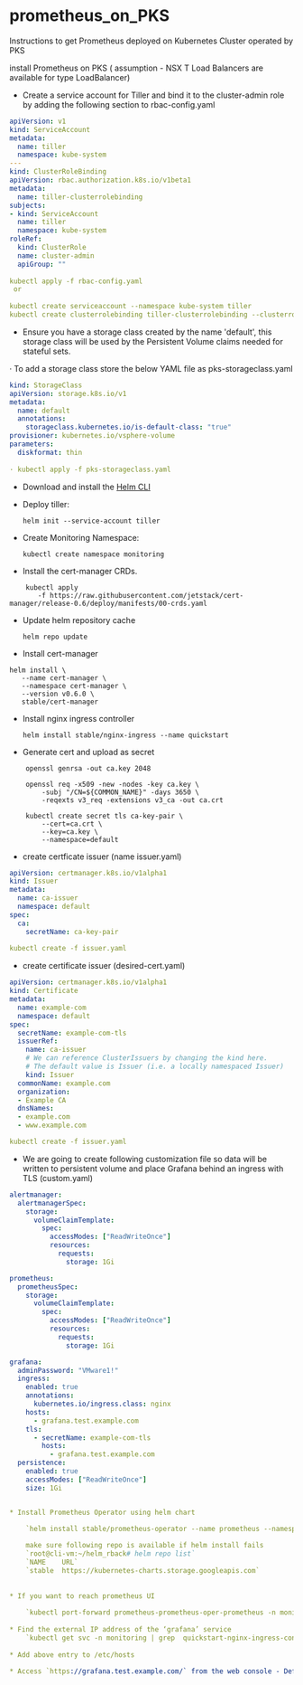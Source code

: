 # prometheus_on_PKS
Instructions to get Prometheus deployed on Kubernetes Cluster operated by PKS

install Prometheus on PKS ( assumption - NSX T Load Balancers are available for type LoadBalancer)


* Create a service account for Tiller and bind it to the cluster-admin role by adding the following section to rbac-config.yaml

```yaml
apiVersion: v1
kind: ServiceAccount
metadata:
  name: tiller
  namespace: kube-system
---
kind: ClusterRoleBinding
apiVersion: rbac.authorization.k8s.io/v1beta1
metadata:
  name: tiller-clusterrolebinding
subjects:
- kind: ServiceAccount
  name: tiller
  namespace: kube-system
roleRef:
  kind: ClusterRole
  name: cluster-admin
  apiGroup: ""
 
kubectl apply -f rbac-config.yaml
 or 
  
kubectl create serviceaccount --namespace kube-system tiller
kubectl create clusterrolebinding tiller-clusterrolebinding --clusterrole=cluster-admin --serviceaccount=kube-system:tiller
  ```

* Ensure you have a storage class created by the name 'default', this storage class will be used by the Persistent Volume claims needed for stateful sets.
 
· To add a storage class store the below YAML file as pks-storageclass.yaml
```yaml
kind: StorageClass
apiVersion: storage.k8s.io/v1
metadata:
  name: default
  annotations:
    storageclass.kubernetes.io/is-default-class: "true"
provisioner: kubernetes.io/vsphere-volume
parameters:
  diskformat: thin  
  
· kubectl apply -f pks-storageclass.yaml
 ```
* Download and install the [Helm CLI](https://github.com/helm/helm/releases)

* Deploy tiller:

    `helm init --service-account tiller`

* Create Monitoring Namespace: 

    `kubectl create namespace monitoring`  

* Install the cert-manager CRDs.

```
    kubectl apply
       -f https://raw.githubusercontent.com/jetstack/cert-manager/release-0.6/deploy/manifests/00-crds.yaml
```

* Update helm repository cache

    `helm repo update`

* Install cert-manager
```
helm install \
   --name cert-manager \
   --namespace cert-manager \
   --version v0.6.0 \
   stable/cert-manager
```
* Install nginx ingress controller

    `helm install stable/nginx-ingress --name quickstart`

* Generate cert and upload as secret 
```
    openssl genrsa -out ca.key 2048

    openssl req -x509 -new -nodes -key ca.key \
        -subj "/CN=${COMMON_NAME}" -days 3650 \
        -reqexts v3_req -extensions v3_ca -out ca.crt

    kubectl create secret tls ca-key-pair \
        --cert=ca.crt \
        --key=ca.key \
        --namespace=default
```

* create certficate issuer (name issuer.yaml)

```yaml
apiVersion: certmanager.k8s.io/v1alpha1
kind: Issuer
metadata:
  name: ca-issuer
  namespace: default
spec:
  ca:
    secretName: ca-key-pair
    
kubectl create -f issuer.yaml
```

* create certificate issuer (desired-cert.yaml)

```yaml
apiVersion: certmanager.k8s.io/v1alpha1
kind: Certificate
metadata:
  name: example-com
  namespace: default
spec:
  secretName: example-com-tls
  issuerRef:
    name: ca-issuer
    # We can reference ClusterIssuers by changing the kind here.
    # The default value is Issuer (i.e. a locally namespaced Issuer)
    kind: Issuer
  commonName: example.com
  organization:
  - Example CA
  dnsNames:
  - example.com
  - www.example.com

kubectl create -f issuer.yaml
```
    
* We are going to create following customization file so data will be written to persistent volume and place Grafana behind an ingress with TLS (custom.yaml)

```yaml
alertmanager:
  alertmanagerSpec:
    storage:
      volumeClaimTemplate:
        spec:
          accessModes: ["ReadWriteOnce"]
          resources:
            requests:
              storage: 1Gi

prometheus:
  prometheusSpec:
    storage:
      volumeClaimTemplate:
        spec:
          accessModes: ["ReadWriteOnce"]
          resources:
            requests:
              storage: 1Gi

grafana:
  adminPassword: "VMware1!"
  ingress:
    enabled: true
    annotations:
      kubernetes.io/ingress.class: nginx
    hosts:
      - grafana.test.example.com
    tls:
      - secretName: example-com-tls
        hosts:
          - grafana.test.example.com
  persistence:
    enabled: true
    accessModes: ["ReadWriteOnce"]
    size: 1Gi


* Install Prometheus Operator using helm chart

    `helm install stable/prometheus-operator --name prometheus --namespace monitoring -f custom.yaml`  
    
    make sure following repo is available if helm install fails     
    `root@cli-vm:~/helm_rback# helm repo list`    
    `NAME    URL`  
    `stable  https://kubernetes-charts.storage.googleapis.com`
    
     
* If you want to reach prometheus UI
 
	`kubectl port-forward prometheus-prometheus-oper-prometheus -n monitoring 9090:9090`
 
* Find the external IP address of the ‘grafana’ service
	`kubectl get svc -n monitoring | grep  quickstart-nginx-ingress-controller | awk '{print $4}' | awk -F , '{print $1}'`
	
* Add above entry to /etc/hosts

* Access `https://grafana.test.example.com/` from the web console - Default Username/Password: admin/VMware1!.
